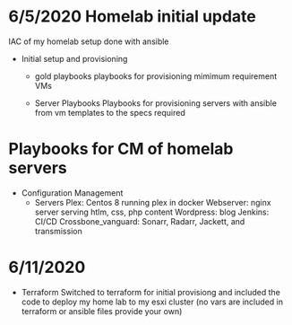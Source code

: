 # 6/5/2020 Homelab initial update
IAC of my homelab setup done with ansible

- Initial setup and provisioning
    - gold playbooks
        playbooks for provisioning mimimum requirement VMs
    
    - Server Playbooks
        Playbooks for provisioning servers with ansible from vm templates to the specs required

# Playbooks for CM of homelab servers
- Configuration Management 
    - Servers
        Plex: Centos 8 running plex in docker 
        Webserver: nginx server serving htlm, css, php content
        Wordpress: blog
        Jenkins: CI/CD 
        Crossbone_vanguard: Sonarr, Radarr, Jackett, and transmission
        
# 6/11/2020

- Terraform
    Switched to terraform for initial provisiong and included the code to deploy my home lab to my esxi cluster
    (no vars are included in terraform or ansible files provide your own)

